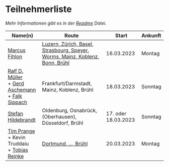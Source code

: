 # Teilnehmerliste

*Mehr Informationen gibt es in der [Readme](README.md) Datei.*

| Name(n) | Route | Start | Ankunft |
| ------- | ----- | ----- | ------- |
| [Marcus Fihlon](https://fosstodon.org/@McPringle) | [Luzern, Zürich, Basel, Strasbourg, Speyer, Worms, Mainz, Koblenz, Bonn, Brühl](https://www.komoot.com/tour/962421306/zoom) | 16.03.2023 | Montag |
| [Ralf D. Müller](https://mastodontech.de/@rdmueller) <br/> + [Gerd Aschemann](https://mastodon.social/@ascheman) <br/> + [Falk Sippach](https://mastodon.social/@sippsack) | Frankfurt/Darmstadt, Mainz, Koblenz, Brühl | 18.03.2023 | Sonntag |
| [Stefan Hildebrandt](https://mastodontech.de/@hildebrandttk) | Oldenburg, Osnabrück, (Oberhausen), Düsseldorf, Brühl |  17. oder 18.03.2023 | Sonntag |
| [Tim Prange](mailto:javaland-sternfahrt@tprng-mail.de) <br/> + Kevin Truddaiu <br/> + [Tobias Reinke](https://mastodon.social/@tobire) | [Dortmund, ..., Brühl](https://www.komoot.de/tour/1050070246/zoom?share_token=aHyrdf2WwN9lo47bUI08LndD7OU13RXL9HSgyLL60t0vo8rFPP&ref=wtd) | 20.03.2023 | Montag |

